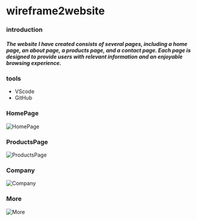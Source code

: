 # wireframe2website
### introduction
##### The website I have created consists of several pages, including a home page, an about page, a products page, and a contact page. Each page is designed to provide users with relevant information and an enjoyable browsing experience.

### tools
- VScode
- GitHub

### HomePage
![HomePage](https://user-images.githubusercontent.com/126170946/222133298-6f101eaf-5201-4a82-95c8-c9e82253f0ab.JPG)

### ProductsPage
![ProductsPage](https://user-images.githubusercontent.com/126170946/222134618-856cf2ef-bdca-4577-a819-8233e9011c5e.JPG)

### Company
![Company](https://user-images.githubusercontent.com/126170946/222134428-fb26e70f-cea3-4e49-8ce3-16ba32132605.JPG)

### More
![More](https://user-images.githubusercontent.com/126170946/222134579-c4ac0be5-9a45-46a4-85ae-b82f68ffc9c3.JPG)

